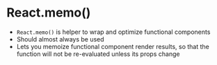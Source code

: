 # React.memo()

<v-clicks>

* `React.memo()` is helper to wrap and optimize functional components
* Should almost always be used
* Lets you memoize functional component render results, so that the function will not be re-evaluated unless its props change

</v-clicks>

<!--
* Does someone know, what memoization is?
-->
